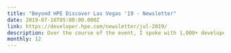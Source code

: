 ```yaml
---
title: "Beyond HPE Discover Las Vegas '19 - Newsletter"
date: 2019-07-16T05:00:00.000Z
link: https://developer.hpe.com/newsletter/jul-2019/
description: Over the course of the event, I spoke with 1,000+ developers, designers, customers, and partners, listening to their pain points and finding ways to collaborate to solve issues. The HPE DEV & Design Hack Shack was one of the top 3 most popular areas at HPE Discover and the energy there was unmistakable.
monthly: 12
---
```

            
